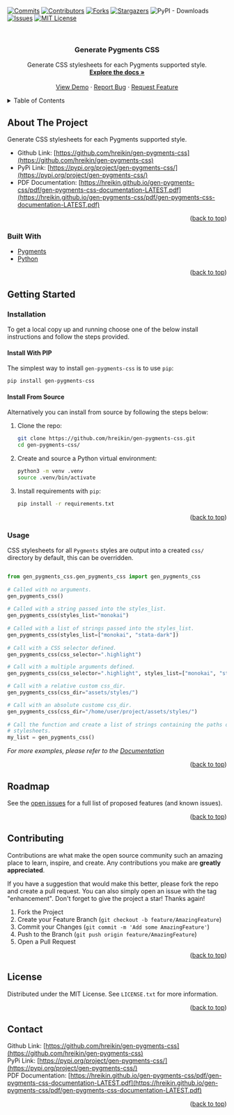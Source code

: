 <div id="top"></div>
<!--
*** Thanks for checking out the Best-README-Template. If you have a suggestion
*** that would make this better, please fork the repo and create a pull request
*** or simply open an issue with the tag "enhancement".
*** Don't forget to give the project a star!
*** Thanks again! Now go create something AMAZING! :D
-->



<!-- PROJECT SHIELDS -->
<!--
*** I'm using markdown "reference style" links for readability.
*** Reference links are enclosed in brackets [ ] instead of parentheses ( ).
*** See the bottom of this document for the declaration of the reference variables
*** for contributors-url, forks-url, etc. This is an optional, concise syntax you may use.
*** https://www.markdownguide.org/basic-syntax/#reference-style-links
-->
[![Commits][commit-shield]][commit-url]
[![Contributors][contributors-shield]][contributors-url]
[![Forks][forks-shield]][forks-url]
[![Stargazers][stars-shield]][stars-url]
![PyPI - Downloads](https://img.shields.io/pypi/dm/gen-pygments-css?style=for-the-badge)    <!-- This link wont work in the reference style. -->
[![Issues][issues-shield]][issues-url]
[![MIT License][license-shield]][license-url]
<!-- [![LinkedIn][linkedin-shield]][linkedin-url] -->

<!-- PROJECT LOGO -->
<br />
<div align="center">
  <!-- <a href="https://github.com/hreikin/gen-pygments-css">
    <img src="docs/assets/logo.png" alt="Logo" width="80" height="80">
  </a> -->

<h3 align="center">Generate Pygments CSS</h3>

  <p align="center">
    Generate CSS stylesheets for each Pygments supported style.
    <br />
    <a href="https://github.com/hreikin/gen-pygments-css"><strong>Explore the docs »</strong></a>
    <br />
    <br />
    <a href="https://github.com/hreikin/gen-pygments-css">View Demo</a>
    ·
    <a href="https://github.com/hreikin/gen-pygments-css/issues">Report Bug</a>
    ·
    <a href="https://github.com/hreikin/gen-pygments-css/issues">Request Feature</a>
  </p>
</div>

<!-- TABLE OF CONTENTS -->
<details>
  <summary>Table of Contents</summary>
  <ol>
    <li>
      <a href="#about-the-project">About The Project</a>
      <ul>
        <li><a href="#built-with">Built With</a></li>
      </ul>
    </li>
    <li>
      <a href="#getting-started">Getting Started</a>
      <ul>
        <!-- <li><a href="#prerequisites">Prerequisites</a></li> -->
        <li><a href="#installation">Installation</a></li>
        <ul>
          <li><a href="#install-with-pip">Install With PIP</a></li>
          <li><a href="#install-from-source">Install From Source</a></li>
        </ul>
        <li><a href="#usage">Usage</a></li>
      </ul>
    </li>
    <li><a href="#roadmap">Roadmap</a></li>
    <li><a href="#contributing">Contributing</a></li>
    <li><a href="#license">License</a></li>
    <li><a href="#contact">Contact</a></li>
    <li><a href="#acknowledgments">Acknowledgments</a></li>
  </ol>
</details>

<!-- ABOUT THE PROJECT -->
## About The Project

<!-- [![Product Name Screen Shot][product-screenshot]](https://example.com) -->

Generate CSS stylesheets for each Pygments supported style.

- Github Link: [https://github.com/hreikin/gen-pygments-css](https://github.com/hreikin/gen-pygments-css)  
- PyPi Link: [https://pypi.org/project/gen-pygments-css/](https://pypi.org/project/gen-pygments-css/)  
- PDF Documentation: [https://hreikin.github.io/gen-pygments-css/pdf/gen-pygments-css-documentation-LATEST.pdf](https://hreikin.github.io/gen-pygments-css/pdf/gen-pygments-css-documentation-LATEST.pdf)

<p align="right">(<a href="#top">back to top</a>)</p>

### Built With

- [Pygments](https://github.com/pygments/pygments)
- [Python](https://www.python.org/)

<p align="right">(<a href="#top">back to top</a>)</p>

<!-- GETTING STARTED -->
## Getting Started

<!-- This is an example of how you may give instructions on setting up your project locally.
To get a local copy up and running follow these simple example steps.

### Prerequisites

This is an example of how to list things you need to use the software and how to install them.
* npm
  ```sh
  npm install npm@latest -g
  ``` -->

### Installation

To get a local copy up and running choose one of the below install instructions and follow the steps provided.

#### Install With PIP

The simplest way to install `gen-pygments-css` is to use `pip`:

```sh
pip install gen-pygments-css
```

#### Install From Source

Alternatively you can install from source by following the steps below:

1. Clone the repo:
   ```sh
   git clone https://github.com/hreikin/gen-pygments-css.git
   cd gen-pygments-css/
   ```
2. Create and source a Python virtual environment:
   ```sh
   python3 -m venv .venv
   source .venv/bin/activate
   ```
3. Install requirements with `pip`:
   ```sh
   pip install -r requirements.txt
   ```

<p align="right">(<a href="#top">back to top</a>)</p>

<!-- USAGE EXAMPLES -->
### Usage

CSS stylesheets for all `Pygments` styles are output into a created `css/` 
directory by default, this can be overridden. 
    
```python

from gen_pygments_css.gen_pygments_css import gen_pygments_css
        
# Called with no arguments.
gen_pygments_css()
       
# Called with a string passed into the styles_list.
gen_pygments_css(styles_list="monokai")
        
# Called with a list of strings passed into the styles_list.
gen_pygments_css(styles_list=["monokai", "stata-dark"])
       
# Call with a CSS selector defined.
gen_pygments_css(css_selector=".highlight")

# Call with a multiple arguments defined.
gen_pygments_css(css_selector=".highlight", styles_list=["monokai", "stata-dark"])

# Call with a relative custom css_dir.
gen_pygments_css(css_dir="assets/styles/")

# Call with an absolute custome css_dir.
gen_pygments_css(css_dir="/home/user/project/assets/styles/")
        
# Call the function and create a list of strings containing the paths of all 
# stylesheets.
my_list = gen_pygments_css()

```

_For more examples, please refer to the [Documentation](https://hreikin.github.io/gen-pygments-css)_

<p align="right">(<a href="#top">back to top</a>)</p>

<!-- ROADMAP -->
## Roadmap

<!-- - [ ] Feature 1
- [ ] Feature 2
- [ ] Feature 3
    - [ ] Nested Feature -->

See the [open issues](https://github.com/hreikin/gen-pygments-css/issues) for a full list of proposed features (and known issues).

<p align="right">(<a href="#top">back to top</a>)</p>

<!-- CONTRIBUTING -->
## Contributing

Contributions are what make the open source community such an amazing place to learn, inspire, and create. Any contributions you make are **greatly appreciated**.

If you have a suggestion that would make this better, please fork the repo and create a pull request. You can also simply open an issue with the tag "enhancement".
Don't forget to give the project a star! Thanks again!

1. Fork the Project
2. Create your Feature Branch (`git checkout -b feature/AmazingFeature`)
3. Commit your Changes (`git commit -m 'Add some AmazingFeature'`)
4. Push to the Branch (`git push origin feature/AmazingFeature`)
5. Open a Pull Request

<p align="right">(<a href="#top">back to top</a>)</p>

<!-- LICENSE -->
## License

Distributed under the MIT License. See `LICENSE.txt` for more information.

<p align="right">(<a href="#top">back to top</a>)</p>

<!-- CONTACT -->
## Contact

Github Link: [https://github.com/hreikin/gen-pygments-css](https://github.com/hreikin/gen-pygments-css)  
PyPi Link: [https://pypi.org/project/gen-pygments-css/](https://pypi.org/project/gen-pygments-css/)  
PDF Documentation: [https://hreikin.github.io/gen-pygments-css/pdf/gen-pygments-css-documentation-LATEST.pdf](https://hreikin.github.io/gen-pygments-css/pdf/gen-pygments-css-documentation-LATEST.pdf)

<p align="right">(<a href="#top">back to top</a>)</p>

<!-- ACKNOWLEDGMENTS -->
<!-- ## Acknowledgments

* []()
* []()
* []()

<p align="right">(<a href="#top">back to top</a>)</p> -->

<!-- MARKDOWN LINKS & IMAGES -->
<!-- https://www.markdownguide.org/basic-syntax/#reference-style-links -->
[contributors-shield]: https://img.shields.io/github/contributors/hreikin/gen-pygments-css.svg?style=for-the-badge
[contributors-url]: https://github.com/hreikin/gen-pygments-css/graphs/contributors
[forks-shield]: https://img.shields.io/github/forks/hreikin/gen-pygments-css.svg?style=for-the-badge
[forks-url]: https://github.com/hreikin/gen-pygments-css/network/members
[stars-shield]: https://img.shields.io/github/stars/hreikin/gen-pygments-css.svg?style=for-the-badge
[stars-url]: https://github.com/hreikin/gen-pygments-css/stargazers
[issues-shield]: https://img.shields.io/github/issues/hreikin/gen-pygments-css.svg?style=for-the-badge
[issues-url]: https://github.com/hreikin/gen-pygments-css/issues
[license-shield]: https://img.shields.io/github/license/hreikin/gen-pygments-css.svg?style=for-the-badge
[license-url]: https://github.com/hreikin/gen-pygments-css/blob/master/LICENSE.txt
<!-- [linkedin-shield]: https://img.shields.io/badge/-LinkedIn-black.svg?style=for-the-badge&logo=linkedin&colorB=555 -->
<!-- [linkedin-url]: https://linkedin.com/in/linkedin_username -->
<!-- [product-screenshot]: docs/assets/screenshot.png -->
[commit-shield]: https://img.shields.io/github/commit-activity/m/hreikin/gen-pygments-css?style=for-the-badge
[commit-url]: https://github.com/hreikin/gen-pygments-css/graphs/commit-activity